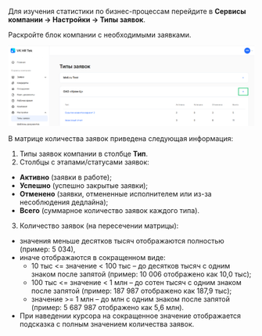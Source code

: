 Для изучения статистики по бизнес-процессам перейдите в **Сервисы компании → Настройки → Типы заявок**. 

Раскройте блок компании с необходимыми заявками.

![Типы заявок](./assets/Screenshot_186.png)

В матрице количества заявок приведена следующая информация:

1. Типы заявок компании в столбце **Тип**.
1. Столбцы с этапами/статусами заявок:
- **Активно** (заявки в работе);
- **Успешно** (успешно закрытые заявки);
- **Отменено** (заявки, отмененные исполнителем или из-за несоблюдения дедлайна);
- **Всего** (суммарное количество заявок каждого типа).
3. Количество заявок (на пересечении матрицы):
- значения меньше десятков тысяч отображаются полностью (пример: 5 034),
- иначе отображаются в сокращенном виде: 
    - 10 тыс <= значение < 100 тыс – до десятков тысяч с одним знаком после запятой (пример: 10 006 отображено как 10,0 тыс);
    - 100 тыс <= значение < 1 млн – до сотен тысяч с одним знаком после запятой (пример: 187 987 отображено как 187,9 тыс);
    - значение >= 1 млн – до млн  с одним знаком после запятой (пример: 5 687 987 отображено как 5,6 млн).
- При наведении курсора на сокращенное значение отображается подсказка с полным значением количества заявок.